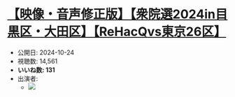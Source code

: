 # [【映像・音声修正版】【衆院選2024in目黒区・大田区】【ReHacQvs東京26区】](https://www.youtube.com/watch?v=si1fQ1YAcXQ)
-   公開日: 2024-10-24
-   視聴数: 14,561
-   **いいね数: 131**
-   出演者: 
    - [![](https://img.youtube.com/vi/si1fQ1YAcXQ/hqdefault.jpg)](https://www.youtube.com/watch?v=si1fQ1YAcXQ)
